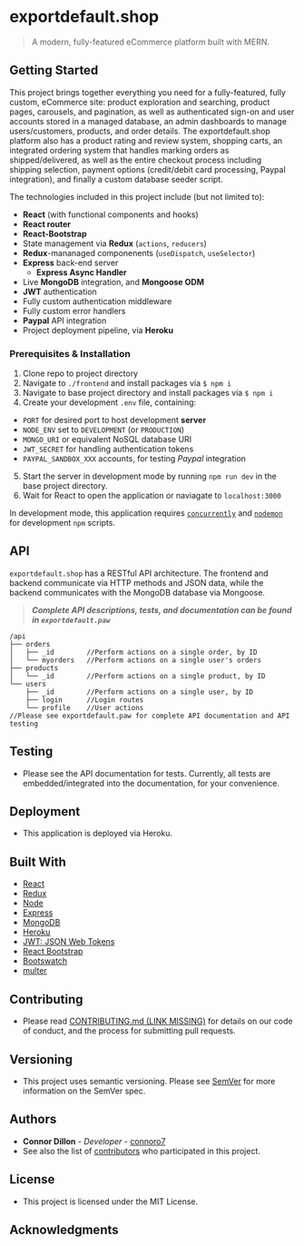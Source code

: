 # exportdefault.shop

> A modern, fully-featured eCommerce platform built with MERN.

## Getting Started

This project brings together everything you need for a fully-featured, fully custom, eCommerce site: product exploration and searching, product pages, carousels, and pagination, as well as authenticated sign-on and user accounts stored in a managed database, an admin dashboards to manage users/customers, products, and order details. The exportdefault.shop platform also has a product rating and review system, shopping carts, an integrated ordering system that handles marking orders as shipped/delivered, as well as the entire checkout process including shipping selection, payment options (credit/debit card processing, Paypal integration), and finally a custom database seeder script.

The technologies included in this project include (but not limited to):

- **React** (with functional components and hooks)
- **React router**
- **React-Bootstrap**
- State management via **Redux** (`actions`, `reducers`)
- **Redux**-mananaged componenents (`useDispatch`, `useSelector`)
- **Express** back-end server
  - **Express Async Handler**
- Live **MongoDB** integration, and **Mongoose ODM**
- **JWT** authentication
- Fully custom authentication middleware
- Fully custom error handlers
- **Paypal** API integration
- Project deployment pipeline, via **Heroku**

### Prerequisites & Installation

1. Clone repo to project directory
2. Navigate to `./frontend` and install packages via `$ npm i`
3. Navigate to base project directory and install packages via `$ npm i`
4. Create your development `.env` file, containing:
  - `PORT` for desired port to host development **server**
  - `NODE_ENV` set to `DEVELOPMENT` (or `PRODUCTION`)
  - `MONGO_URI` or equivalent NoSQL database URI
  - `JWT_SECRET` for handling authentication tokens
  - `PAYPAL_SANDBOX_XXX` accounts, for testing *Paypal* integration
5. Start the server in development mode by running `npm run dev` in the base project directory.
6. Wait for React to open the application or naviagate to `localhost:3000`

In development mode, this application requires [`concurrently`](https://www.npmjs.com/package/concurrently) and [`nodemon`](https://www.npmjs.com/package/nodemon) for development `npm` scripts.

## API

`exportdefault.shop` has a RESTful API architecture. The frontend and backend communicate via HTTP methods and JSON data, while the backend communicates with the MongoDB database via Mongoose.

> ***Complete API descriptions, tests, and documentation can be found in `exportdefault.paw`***

```
/api
├── orders
│   ├── _id        //Perform actions on a single order, by ID
│   └── myorders   //Perform actions on a single user's orders
├── products
│   └── _id        //Perform actions on a single product, by ID
└── users
    ├── _id        //Perform actions on a single user, by ID
    ├── login      //Login routes
    └── profile    //User actions
//Please see exportdefault.paw for complete API documentation and API testing
```

## Testing

- Please see the API documentation for tests. Currently, all tests are embedded/integrated into the documentation, for your convenience.

## Deployment

- This application is deployed via Heroku. 

## Built With

- [React](https://reactjs.org)
- [Redux](https://redux.js.org/)
- [Node](https://www.npmjs.com/)
- [Express](https://expressjs.com/)
- [MongoDB](https://www.mongodb.com/)
- [Heroku](https://www.heroku.com/)
- [JWT: JSON Web Tokens](https://jwt.io/)
- [React Bootstrap](https://react-bootstrap.github.io/)
- [Bootswatch](https://bootswatch.com/)
- [multer](https://www.npmjs.com/package/multer)

## Contributing

- Please read [CONTRIBUTING.md (LINK MISSING)](#) for details on our code of conduct, and the process for submitting pull requests.

## Versioning

- This project uses semantic versioning. Please see [SemVer](https://semver.org/) for more information on the SemVer spec.

## Authors

- **Connor Dillon** - _Developer_ - [connoro7](https://github.com/connoro7)
- See also the list of [contributors](https://github.com/connoro7/exportdefault.shop/contributors) who participated in this project.

## License

- This project is licensed under the MIT License.

## Acknowledgments
